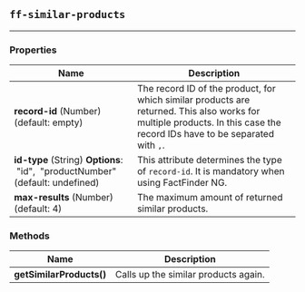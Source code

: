 ## `ff-similar-products`
___
### Properties
| Name | Description |
| ---- | ----------- |
| **record-id**&nbsp;(Number) (default: empty) | The record ID of the product, for which similar products are returned. This also works for multiple products. In this case the record IDs have to be separated with `,`. |
| **id-type**&nbsp;(String) **Options**: &nbsp;"id", &nbsp;"productNumber" (default: undefined) | This attribute determines the type of `record-id`. It is mandatory when using FactFinder NG. |
| **max-results**&nbsp;(Number) (default: 4) | The maximum amount of returned similar products. |

### Methods
| Name | Description |
| ---- | ----------- |
| **getSimilarProducts()** | Calls up the similar products again. |
